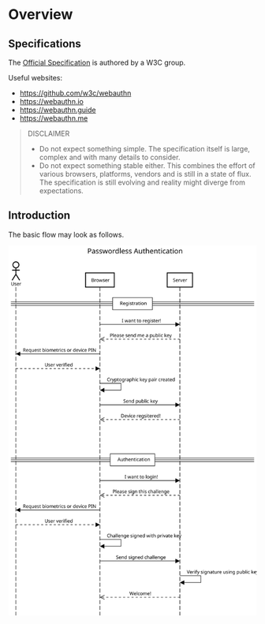 Overview
========

Specifications
--------------

The [Official Specification](https://www.w3.org/TR/webauthn/) is authored by a W3C group.

Useful websites:

- https://github.com/w3c/webauthn
- https://webauthn.io
- https://webauthn.guide
- https://webauthn.me

> DISCLAIMER
> 
> - Do not expect something simple.
> The specification itself is large, complex and with many details to consider.
> - Do not expect something stable either.
> This combines the effort of various browsers, platforms, vendors and is still in a state of flux.
> The specification is still evolving and reality might diverge from expectations.


Introduction
------------

The basic flow may look as follows.

![Overview diagram](overview.svg)
